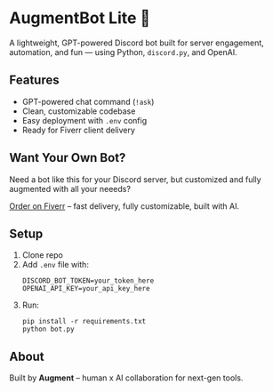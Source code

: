 # AugmentBot Lite 🤖

A lightweight, GPT-powered Discord bot built for server engagement, automation, and fun — using Python, `discord.py`, and OpenAI.

## Features

- GPT-powered chat command (`!ask`)
- Clean, customizable codebase
- Easy deployment with `.env` config
- Ready for Fiverr client delivery

## Want Your Own Bot?

Need a bot like this for your Discord server, but customized and fully augmented with all your neeeds?

[Order on Fiverr](https://www.fiverr.com/yumemiru_/create-an-ai-powered-discord-bot-for-your-server-using-chatgpt) – fast delivery, fully customizable, built with AI.

## Setup

1. Clone repo
2. Add `.env` file with:
   ```
   DISCORD_BOT_TOKEN=your_token_here
   OPENAI_API_KEY=your_api_key_here
   ```
3. Run:
   ```
   pip install -r requirements.txt
   python bot.py
   ```

## About

Built by **Augment** – human x AI collaboration for next-gen tools.

